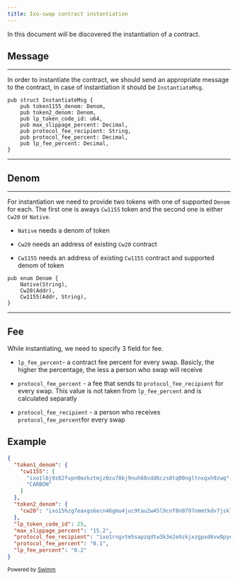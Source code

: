 ```yaml
---
title: Ixo-swap contract instantiation
---
```


In this document will be discovered the instantiation of a contract.

## Message

<SwmSnippet path="/ixo-swap/src/msg.rs" line="13">

---

In order to instantiate the contract, we should send an appropriate message to the contract, in case of instantiation it should be <SwmToken path="/ixo-swap/src/msg.rs" pos="13:4:4" line-data="pub struct InstantiateMsg {">`InstantiateMsg`</SwmToken>.

```renderscript
pub struct InstantiateMsg {
    pub token1155_denom: Denom,
    pub token2_denom: Denom,
    pub lp_token_code_id: u64,
    pub max_slippage_percent: Decimal,
    pub protocol_fee_recipient: String,
    pub protocol_fee_percent: Decimal,
    pub lp_fee_percent: Decimal,
}
```

---

</SwmSnippet>

## Denom

<SwmSnippet path="/ixo-swap/src/msg.rs" line="24">

---

For instantiation we need to provide two tokens with one of supported <SwmToken path="/ixo-swap/src/msg.rs" pos="24:4:4" line-data="pub enum Denom {">`Denom`</SwmToken> for each. The first one is aways <SwmToken path="/ixo-swap/src/msg.rs" pos="27:1:1" line-data="    Cw1155(Addr, String),">`Cw1155`</SwmToken> token and the second one is either <SwmToken path="/ixo-swap/src/msg.rs" pos="26:1:1" line-data="    Cw20(Addr),">`Cw20`</SwmToken> or <SwmToken path="/ixo-swap/src/msg.rs" pos="25:1:1" line-data="    Native(String),">`Native`</SwmToken>.

- <SwmToken path="/ixo-swap/src/msg.rs" pos="25:1:1" line-data="    Native(String),">`Native`</SwmToken> needs a denom of token

- <SwmToken path="/ixo-swap/src/msg.rs" pos="26:1:1" line-data="    Cw20(Addr),">`Cw20`</SwmToken> needs an address of existing <SwmToken path="/ixo-swap/src/msg.rs" pos="26:1:1" line-data="    Cw20(Addr),">`Cw20`</SwmToken> contract

- <SwmToken path="/ixo-swap/src/msg.rs" pos="27:1:1" line-data="    Cw1155(Addr, String),">`Cw1155`</SwmToken> needs an address of existing <SwmToken path="/ixo-swap/src/msg.rs" pos="27:1:1" line-data="    Cw1155(Addr, String),">`Cw1155`</SwmToken> contract and supported denom of token

```renderscript
pub enum Denom {
    Native(String),
    Cw20(Addr),
    Cw1155(Addr, String),
}
```

---

</SwmSnippet>

## Fee

While instantiating, we need to specify 3 field for fee.

- <SwmToken path="/ixo-swap/src/msg.rs" pos="20:3:3" line-data="    pub lp_fee_percent: Decimal,">`lp_fee_percent`</SwmToken>- a contract fee percent for every swap. Basicly, the higher the percentage, the less a person who swap will receive

- <SwmToken path="/ixo-swap/src/msg.rs" pos="19:3:3" line-data="    pub protocol_fee_percent: Decimal,">`protocol_fee_percent`</SwmToken> - a fee that sends to <SwmToken path="/ixo-swap/src/msg.rs" pos="18:3:3" line-data="    pub protocol_fee_recipient: String,">`protocol_fee_recipient`</SwmToken> for every swap. This value is not taken from <SwmToken path="/ixo-swap/src/msg.rs" pos="20:3:3" line-data="    pub lp_fee_percent: Decimal,">`lp_fee_percent`</SwmToken> and is calculated separatly

- <SwmToken path="/ixo-swap/src/msg.rs" pos="18:3:3" line-data="    pub protocol_fee_recipient: String,">`protocol_fee_recipient`</SwmToken> - a person who receives <SwmToken path="/ixo-swap/src/msg.rs" pos="19:3:3" line-data="    pub protocol_fee_percent: Decimal,">`protocol_fee_percent`</SwmToken>for every swap

## Example

```json
{
  "token1_denom": {
    "cw1155": [
      "ixo1l6j9z82fvpn0mzkztmjz0zu78kj9nuh68vdd6czs8tq00ngltnxqxh9zwq",
      "CARBON"
    ]
  },
  "token2_denom": {
    "cw20": "ixo15hzg7eaxgs6ecn46gmu4juc9tau2w45l9cnf8n0797nmmtkdv7jsklrskg"
  },
  "lp_token_code_id": 25,
  "max_slippage_percent": "15.2",
  "protocol_fee_recipient": "ixo1rngxtm5sapzqdtw3k3e2e9zkjxzgpxd6vw9pye",
  "protocol_fee_percent": "0.1",
  "lp_fee_percent": "0.2"
}
```

<SwmMeta version="3.0.0" repo-id="Z2l0aHViJTNBJTNBaXhvLWNvbnRyYWN0cyUzQSUzQWl4b2ZvdW5kYXRpb24=" repo-name="ixo-contracts"><sup>Powered by [Swimm](https://app.swimm.io/)</sup></SwmMeta>
